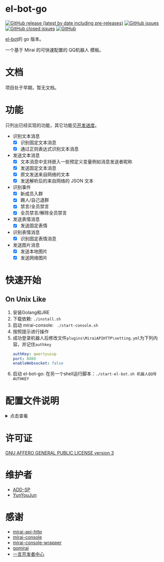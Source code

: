 # el-bot-go

[![GitHub release (latest by date including pre-releases)](https://img.shields.io/github/v/release/ElpsyCN/el-bot-go?color=blue&include_prereleases)](https://github.com/ElpsyCN/el-bot-go/releases)
[![GitHub issues](https://img.shields.io/github/issues/ElpsyCN/el-bot-go)](https://github.com/ElpsyCN/el-bot-go/issues)
[![GitHub closed issues](https://img.shields.io/github/issues-closed/ElpsyCN/el-bot-go?color=success)](https://github.com/ElpsyCN/el-bot-go/issues)
[![GitHub](https://img.shields.io/github/license/ElpsyCN/el-bot-go?color=%233eb370)](https://github.com/ElpsyCN/el-bot-go/blob/master/LICENSE)

[el-bot](https://github.com/ElpsyCN/el-bot)的 go 版本。

一个基于 Mirai 的可快速配置的 QQ机器人 模板。

# 文档

项目处于早期，暂无文档。

# 功能

只列出已经实现的功能，其它功能见[开发进度](https://github.com/ElpsyCN/el-bot-go/projects/1)。

+ 识别文本消息
  + [x] 识别固定文本消息
  + [x] 通过正则表达式识别文本消息
+ 发送文本消息
  + [x] 文本消息中支持嵌入一些预定义变量例如消息发送者昵称
  + [x] 发送固定文本消息
  + [x] 原文发送来自网络的文本
  + [x] 发送解析后的来自网络的 JSON 文本
+ 识别事件
  + [x] 新成员入群
  + [x] 踢人/自己退群
  + [x] 禁言/全员禁言
  + [x] 全员禁言/解除全员禁言
+ 发送表情消息
  + [x] 发送固定表情
+ 识别表情消息
  + [x] 识别固定表情消息
+ 发送图片消息
  + [x] 发送本地图片
  + [x] 发送网络图片

# 快速开始

## On Unix Like

1. 安装Golang和JRE
2. 下载依赖: `./install.sh`
3. 启动 mirai-console: ` ./start-console.sh`
4. 按照提示进行操作
5. 成功登录机器人后修改文件`plugins\MiraiAPIHTTP\setting.yml`为下列内容，并记住`authkey`
    ```yml
    authKey: qwertyuiop
    port: 8080
    enableWebsocket: false
    ```
6. 启动 el-bot-go: 在另一个shell运行脚本：`./start-el-bot.sh 机器人QQ号 AUTHKEY`

# 配置文件说明

<!-- config/custom/custom.yml -->

<details>
  <summary>点击查看</summary>

```yml
# 当接收到的群消息或好友消息为 hello 或「你好」时回复「Hello World!（你好 世界！）」
global:
  - when:
      message:
        - type: Plain
          text: hello
        - type: Plain
          text: 你好
    do:
      message:
        - type: Plain
          text: Hello World!
        - type: Plain
          text: （你好 世界！）

group:
  # 当接收到的群消息为 say 时，调用「一言API」，原文发送接口返回的消息
  - when:
      message:
        - type: Plain
          text: say
    do:
      message:
        - type: Plain
          url: https://v1.hitokoto.cn?encode=text
          text: '{el-url-text}'

  # 当接收到的群消息为 jsay 时，调用「一言API」，解析返回后数据并拼接成文本消息发送
  - when:
      message:
        - type: Plain
          text: jsay
    do:
      message:
        - type: Plain
          url: https://v1.hitokoto.cn?encode=json&charset=utf-8
          text: '{hitokoto} ——— {from}'
          json: true
  # 当某个成员被禁言时发送「「被禁言成员群昵称」喜提禁言套餐」
  - when:
      operation:
        - type: MemberMute
    do:
      message:
        - type: Plain
          text: 「{el-target-name}」喜提禁言套餐
  
  # 当某个成员被禁言时发送「恭喜「被禁言成员群昵称」出狱」
  - when:
      operation:
        - type: MemberUnmute
    do:
      message:
        - type: Plain
          text: '恭喜「{el-target-name}」出狱'

  # 当开启全体禁言时发送 「砸瓦鲁多！」
  - when:
      operation:
        - type: GroupMuteAll
    do:
      message:
        - type: Plain
          text: 砸瓦鲁多！
  
  #  当关闭全员禁言时发送「隐藏着黑暗力量的钥匙啊,在我面前显示你真正的力量！现在以你的主人，小樱之名命令你。封印解除！」
  - when:
      operation:
        - type: GroupUnMuteAll
    do:
      message:
        - type: Plain
          text: 隐藏着黑暗力量的钥匙啊,在我面前显示你真正的力量！现在以你的主人，小樱之名命令你。封印解除！
  
  # 当有新成员入群时发送「欢迎「新成员群昵称」进群」
  - when:
      operation:
        - type: MemberJoin
    do:
      message:
        - type: Plain
          text: 欢迎「{el-target-name}」进群

  # 当某成员被移除群聊时发送「管理员赠送「被移除的成员的群昵称」飞机票一张」
  - when:
      operation:
        - type: MemberLeaveByKick
    do:
      message:
        - type: Plain
          text: 管理员赠送「{el-target-name}」飞机票一张
  
  # 当某成员自行退出群聊是发送「有大佬走了，群地位+1。」
  - when:
      operation:
        - type: MemberLeaveByQuit
    do:
      message:
        - type: Plain
          text: 有大佬走了，群地位+1。
  
  # 当文本消息符合正则表达式时复读本次消息
  - when:
      message:
        - type: Plain
          regex: 复读
    do:
      message:
        - type: Plain
          text: '{el-message-text}'

  # 当收到的表情消息为 「撇嘴」时发送表情「微笑」
  - when:
      message:
        - type: Face
          name: piezui
    do:
      message:
        - type: Face
          name: weixiao


# el-message-text: 本次的文本消息
# el-sender-id: 发送消息的好友/群成员QQ号
# el-sender-name: 发送消息的好友/群成员的名称
# el-operator-id: 做出操作的好友/成员的QQ号
# el-operator-name: 做出操作的还有/群成员的名称
# el-target-id: 某些事件的目标成员的QQ号，如禁言，新成员进群，移除群成员等
# el-target-name: 某些事件的目标成员的名称，如禁言，新成员进群，移除群成员等
```
</details>


# 许可证

[GNU AFFERO GENERAL PUBLIC LICENSE version 3](https://github.com/ElpsyCN/el-bot-go/blob/master/LICENSE)

# 维护者

+ [ADD-SP](https://github.com/ADD-SP)
+ [YunYouJun](https://github.com/YunYouJun)

# 感谢

+ [mirai-api-http](https://github.com/mamoe/mirai-api-http)
+ [mirai-console](https://github.com/mamoe/mirai-console)
+ [mirai-console-wrapper](https://github.com/mamoe/mirai-console-wrapper)
+ [gomirai](https://github.com/Logiase/gomirai)
+ [一言开发者中心](https://developer.hitokoto.cn/)